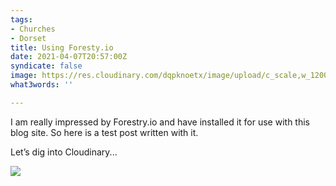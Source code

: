 ```yaml
---
tags:
- Churches
- Dorset
title: Using Foresty.io
date: 2021-04-07T20:57:00Z
syndicate: false
image: https://res.cloudinary.com/dqpknoetx/image/upload/c_scale,w_1200/v1617829338/_DSC7660_aedun1.jpg
what3words: ''

---
```

I am really impressed by Forestry.io and have installed it for use with this blog site. So here is a test post written with it. 

Let’s dig into Cloudinary...

![](https://res.cloudinary.com/dqpknoetx/image/upload/c_scale,w_1200/v1617829297/_DSC1155_wn6fzo.jpg)